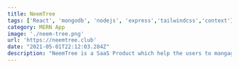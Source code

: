```yaml
---
title: NeemTree
tags: ['React', 'mongodb', 'nodejs', 'express','tailwindcss','context']
category: MERN App
image: './neem-tree.png'
url: 'https://neemtree.club'
date: "2021-05-01T22:12:03.284Z"
description: "NeemTree is a SaaS Product which help the users to mangage and organise their links to have better communication with their audiences."
---
```


<!-- 
Choose Your Champion
--------------------------
Whether you like to dive straight into the fray, support your teammates, or something in between, there’s a spot for you on the Rift.

Assassin

![champion akali](https://lolstatic-a.akamaihd.net/frontpage/apps/prod/harbinger-l10-website/en-gb/production/en-gb/static/assassin-d64d3ffdda15e1eed637aefe6a2c7fee.png#imgresponsive)

Fighter

![champion Yassuo](https://lolstatic-a.akamaihd.net/frontpage/apps/prod/harbinger-l10-website/en-gb/production/en-gb/static/fighter-7a08920b696ecdb673edeeae1d3c616e.png#imgresponsive)

Mage

![champion lux](https://lolstatic-a.akamaihd.net/frontpage/apps/prod/harbinger-l10-website/en-gb/production/en-gb/static/mage-3bfa6dfe620adafe5e539c2e470f4acc.png#imgresponsive)

support

![champion akali](https://lolstatic-a.akamaihd.net/frontpage/apps/prod/harbinger-l10-website/en-gb/production/en-gb/static/support-d63ae08baf517425864ddc020a5871d5.png#imgresponsive)

I'm sure I'll write a lot more interesting things in the future.

Oh, and here's a great quote from this Wikipedia on
[salted duck eggs](https://en.wikipedia.org/wiki/Salted_duck_egg).

> A salted duck egg is a Chinese preserved food product made by soaking duck
> eggs in brine, or packing each egg in damp, salted charcoal. In Asian
> supermarkets, these eggs are sometimes sold covered in a thick layer of salted
> charcoal paste. The eggs may also be sold with the salted paste removed,
> wrapped in plastic, and vacuum packed. From the salt curing process, the
> salted duck eggs have a briny aroma, a gelatin-like egg white and a
> firm-textured, round yolk that is bright orange-red in color.
 -->
